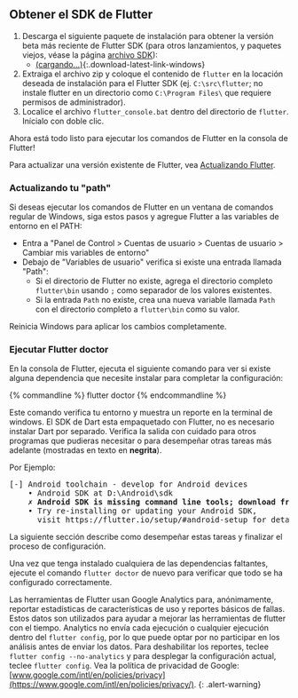 ## Obtener el SDK de Flutter

1. Descarga el siguiente paquete de instalación para obtener la versión beta más reciente de 
Flutter SDK (para otros lanzamientos, y paquetes viejos, véase la página [archivo 
SDK](/sdk-archive/)):
    * [(cargando...)](#){:.download-latest-link-windows}
1. Extraiga el archivo zip y coloque el contenido de `flutter` en la locación
   deseada de instalación para el Flutter SDK (ej. `C:\src\flutter`; no instale
   flutter en un directorio como `C:\Program Files\` que requiere permisos de administrador).
1. Localice el archivo `flutter_console.bat` dentro del directorio de `flutter`. Inícialo con doble clic.

Ahora está todo listo para ejecutar los comandos de Flutter en la consola de Flutter!

Para actualizar una versión existente de Flutter, vea [Actualizando Flutter](/upgrading/).

### Actualizando tu "path"

Si deseas ejecutar los comandos de Flutter en un ventana de comandos regular de Windows, siga
estos pasos y agregue Flutter a las variables de entorno en el PATH:

* Entra a "Panel de Control > Cuentas de usuario > Cuentas de usuario > Cambiar mis variables de entorno"
* Debajo de "Variables de usuario" verifica si existe una entrada llamada "Path":
    * Si el directorio de Flutter no existe, agrega el directorio completo `flutter\bin` usando `;`
      como separador de los valores existentes.
    * Si la entrada `Path` no existe, crea una nueva variable llamada `Path` con el 
      directorio completo a `flutter\bin` como su valor.

Reinicia Windows para aplicar los cambios completamente.

### Ejecutar Flutter doctor

En la consola de Flutter, ejecuta el siguiente comando para
ver si existe alguna dependencia que necesite instalar para completar la configuración:

{% commandline %}
flutter doctor
{% endcommandline %}

Este comando verifica tu entorno y muestra un reporte en la terminal de windows.
El SDK de Dart esta empaquetado con Flutter, no es necesario instalar Dart por separado.
Verifica la salida con cuidado para otros programas que pudieras necesitar o para 
desempeñar otras tareas más adelante (mostradas en texto en **negrita**).

Por Ejemplo:
<pre>
[-] Android toolchain - develop for Android devices
    • Android SDK at D:\Android\sdk
    <strong>✗ Android SDK is missing command line tools; download from https://goo.gl/XxQghQ</strong>
    • Try re-installing or updating your Android SDK,
      visit https://flutter.io/setup/#android-setup for detailed instructions.
</pre>

La siguiente sección describe como desempeñar estas tareas y finalizar el proceso de configuración.

Una vez que tenga instalado cualquiera de las dependencias faltantes, ejecute el comando `flutter doctor`
de nuevo para verificar que todo se ha configurado correctamente.

Las herramientas de Flutter usan Google Analytics para, anónimamente, reportar estadísticas de 
características de uso y reportes básicos de fallas. Estos datos son utilizados para ayudar 
a mejorar las herramientas de flutter con el tiempo.
Analytics no envía cada ejecución o cualquier ejecución dentro del `flutter config`,
por lo que puede optar por no participar en los análisis antes de enviar los datos. 
Para deshabilitar los reportes, teclee `flutter config --no-analytics` y para desplegar la
configuración actual, teclee `flutter config`. 
Vea la política de privacidad de Google: [www.google.com/intl/en/policies/privacy](https://www.google.com/intl/en/policies/privacy/).
{: .alert-warning}

